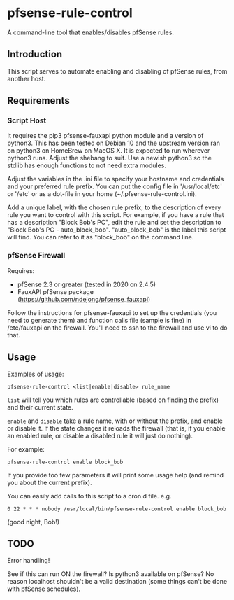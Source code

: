# pfsense-rule-control
A command-line tool that enables/disables pfSense rules.

## Introduction
This script serves to automate enabling and disabling of pfSense rules, from another host.

## Requirements
### Script Host
It requires the pip3 pfsense-fauxapi python module and a version of python3.  This has been tested on Debian 10 and the upstream version ran on python3 on HomeBrew on MacOS X.  It is expected to run wherever python3 runs.  Adjust the shebang to suit.  Use a newish python3 so the stdlib has enough functions to not need extra modules.

Adjust the variables in the .ini file to specify your hostname and credentials and your preferred rule prefix.  You can put the config file in '/usr/local/etc' or '/etc' or as a dot-file in your home (~/.pfsense-rule-control.ini).

Add a unique label, with the chosen rule prefix, to the description of every rule you want to control with this script. For example, if you have a rule that has a description "Block Bob's PC", edit the rule and set the description to "Block Bob's PC - auto_block_bob".  "auto_block_bob" is the label this script will find.  You can refer to it as "block_bob" on the command line.

### pfSense Firewall
Requires:
- pfSense 2.3 or greater (tested in 2020 on 2.4.5)
- FauxAPI pfSense package (https://github.com/ndejong/pfsense_fauxapi)

Follow the instructions for pfsense-fauxapi to set up the credentials (you need to generate them) and function calls file (sample is fine) in /etc/fauxapi on the firewall.  You'll need to ssh to the firewall and use vi to do that.

## Usage
Examples of usage:

`pfsense-rule-control <list|enable|disable> rule_name`

`list` will tell you which rules are controllable (based on finding the prefix) and their current state.

`enable` and `disable` take a rule name, with or without the prefix, and enable or disable it.  If the state changes it reloads the firewall (that is, if you enable an enabled rule, or disable a disabled rule it will just do nothing).

For example:

`pfsense-rule-control enable block_bob`

If you provide too few parameters it will print some usage help (and remind you about the current prefix).

You can easily add calls to this script to a cron.d file.  e.g.

`0 22 * * * nobody /usr/local/bin/pfsense-rule-control enable block_bob`

(good night, Bob!)

## TODO

Error handling!

See if this can run ON the firewall?  Is python3 available on pfSense?  No reason localhost shouldn't be a valid destination (some things can't be done with pfSense schedules).
